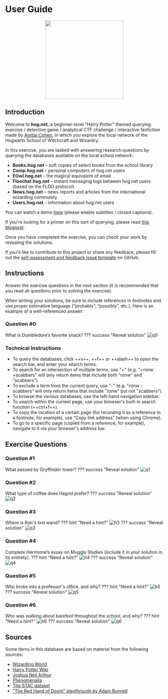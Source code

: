 # User Guide

<p style="text-align:center;">
<img src="/hog.net/img/banner.png" width="250">
</p>

## Introduction
Welcome to **hog.net**, a beginner-level "Harry Potter" themed querying exercise / detective game / analytical CTF challenge / interactive fanfiction made by [Amitai Cohen](https://twitter.com/AmitaiCo), in which you explore the local network of the Hogwarts School of Witchcraft and Wizardry.

In this exercise, you are tasked with answering research questions by querying the databases available on the local school network:

* **Books.hog.net** – soft copies of select books from the school library
* **Comp.hog.net** – personal computers of hog.net users
* **EOwl.hog.net** – the magical equivalent of email
* **Floochat.hog.net** – instant messaging logs between hog.net users (based on the FLOO protocol)
* **News.hog.net** – news reports and articles from the international wizarding community
* **Users.hog.net** – information about hog.net users

You can watch a demo [here](https://youtu.be/5rrZdS-vb0w) (please enable subtitles / closed captions).

If you're looking for a primer on this sort of querying, please read [this blogpost](https://amitaico.substack.com/p/querying-in-research).

Once you have completed the exercise, you can check your work by revealing the solutions.

If you’d like to contribute to this project or share any feedback, please fill out the [self-assessment and feedback issue template](https://github.com/korniko98/hog.net/issues/new?assignees=&labels=feedback&template=self-assessment-and-feedback-questionnaire.md&title=Self-assessment+and+feedback+questionnaire) on GitHub.

## Instructions

Answer the exercise questions in the next section (it is recommended that you read all questions prior to solving the exercise).

When writing your solutions, be sure to include references in footnotes and use proper estimative language (“probably”, “possibly”, etc.). Here is an example of a well-referenced answer:

### Question #0

What is Dumbledore’s favorite snack?
??? success "Reveal solution"
    ![q0](/hog.net/img/q0.svg)

### Technical Instructions

* To query the databases, click ++s++, ++f++ or ++slash++ to open the search bar, and enter your search terms.
* To search for an intersection of multiple terms, use "+" (e.g. "+ronw +scabbers" will only return items that include both "ronw" and "scabbers").
* To exclude a term from the current query, use "-" (e.g. "ronw -scabbers" will only return items that include "ronw" but not "scabbers").
* To browse the various databases, use the left-hand navigation sidebar.
* To search within the current page, use your browser's built-in search function (++ctrl+f++).
* To copy the location of a certain page (for recording it as a reference in a footnote, for example), use “Copy link address” (when using Chrome).
* To go to a specific page (copied from a reference, for example), navigate to it via your browser's address bar.

## Exercise Questions

### Question #1
What passed by Gryffindor tower?
??? success "Reveal solution"
	![q1](/hog.net/img/q1.svg)
### Question #2
What type of coffee does Hagrid prefer?
??? success "Reveal solution"
	![q2](/hog.net/img/q2.svg)
### Question #3
Where is Ron's lost wand?
??? hint "Need a hint?"
	![h3](/hog.net/img/h3.svg)
??? success "Reveal solution"
	![q3](/hog.net/img/q3.svg)
### Question #4
Complete Hermione’s essay on Muggle Studies (include it in your solution in its entirety).
??? hint "Need a hint?"
	![h4](/hog.net/img/h4.svg)
??? success "Reveal solution"
	![q4](/hog.net/img/q4.svg)
### Question #5
Who broke into a professor's office, and why?
??? hint "Need a hint?"
	![h5](/hog.net/img/h5.svg)
??? success "Reveal solution"
	![q5](/hog.net/img/q5.svg)
### Question #6
Who was walking about barefoot throughout the school, and why?
??? hint "Need a hint?"
	![h6](/hog.net/img/h6.svg)
??? success "Reveal solution"
	![q6](/hog.net/img/q6.svg)

## Sources

Some items in this database are based on material from the following sources:

* [Wizarding World](https://www.wizardingworld.com/)
* [Harry Potter Wiki](https://harrypotter.fandom.com/)
* [Joshua Neil Arthur](https://twitter.com/jnarthur/)
* [Phenomenalia](https://www.etsy.com/shop/Phenomenalia/)
* [The STAC dataset](https://www.irit.fr/STAC/corpus.html)
* ["The Red Hand of Doom" playthrough by Adam Bunnell](https://redhandofdoomnarrative.blogspot.com/)
